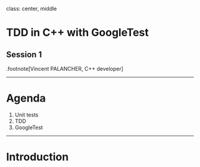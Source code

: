 class: center, middle

# TDD in C++ with GoogleTest
## Session 1

.footnote[Vincent PALANCHER, C++ developer]

---

# Agenda

1. Unit tests
2. TDD
3. GoogleTest

---

# Introduction
